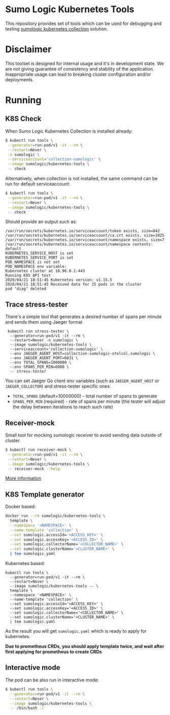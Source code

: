 # Sumo Logic Kubernetes Tools
This repository provides set of tools which can be used for debugging and testing [sumologic kubernetes collection](https://github.com/SumoLogic/sumologic-kubernetes-collection/) solution.

# Disclaimer
This toolset is designed for internal usage and it's in development state. We are not giving guarantee of consistency and stability of the application. Inappropriate usage can lead to breaking cluster configuration and/or deployments.

# Running

## K8S Check

When Sumo Logic Kubernetes Collection is installed already:

```bash
$ kubectl run tools \
 --generator=run-pod/v1 -it --rm \
 --restart=Never \
 -n sumologic \
 --serviceaccount='collection-sumologic' \
 --image sumologic/kubernetes-tools \
 -- check
```

Alternatively, when collection is not installed, the same command can be run for default serviceaccount:

```bash
$ kubectl run tools \
 --generator=run-pod/v1 -it --rm \
 --restart=Never \
 --image sumologic/kubernetes-tools \
 -- check
```

Should provide an output such as:

```
/var/run/secrets/kubernetes.io/serviceaccount/token exists, size=842
/var/run/secrets/kubernetes.io/serviceaccount/ca.crt exists, size=1025
/var/run/secrets/kubernetes.io/serviceaccount/namespace exists, size=7
/var/run/secrets/kubernetes.io/serviceaccount/namespace contents: default
KUBERNETES_SERVICE_HOST is set
KUBERNETES_SERVICE_PORT is set
POD_NAMESPACE is not set
POD_NAMESPACE env variable:
Kubernetes cluster at 10.96.0.1:443
Running K8S API test
2020/04/21 18:51:45 Kubernetes version: v1.15.5
2020/04/21 18:51:45 Received data for 15 pods in the cluster
pod "diag" deleted
```

## Trace stress-tester

There's a simple tool that generates a desired number of spans per minute and sends them using Jaeger format

```
 kubectl run stress-tester \
  --generator=run-pod/v1 -it --rm \
  --restart=Never -n sumologic \
  --image sumologic/kubernetes-tools \
  --serviceaccount='collection-sumologic' \
  --env JAEGER_AGENT_HOST=collection-sumologic-otelcol.sumologic \
  --env JAEGER_AGENT_PORT=6831 \
  --env TOTAL_SPANS=1000000 \
  --env SPANS_PER_MIN=6000 \
  -- stress-tester
```

You can set Jaeger Go client env variables (such as `JAEGER_AGENT_HOST` or `JAEGER_COLLECTOR`) and stress-tester specific ones:

* `TOTAL_SPANS` (default=10000000) - total number of spans to generate
* `SPANS_PER_MIN` (required) - rate of spans per minute (the tester will adjust the delay between iterations to reach such rate)

## Receiver-mock

Small tool for mocking sumologic receiver to avoid sending data outside of cluster.

```bash
$ kubectl run receiver-mock \
 --generator=run-pod/v1 -it --rm \
 --restart=Never \
 --image sumologic/kubernetes-tools \
 -- receiver-mock --help
```

[More information](src/rust/receiver-mock/README.md)

## K8S Template generator

Docker based:

```bash
docker run --rm sumologic/kubernetes-tools \
  template \
  --namespace '<NAMESPACE>' \
  --name-template 'collection' \
  --set sumologic.accessId='<ACCESS_KEY>' \
  --set sumologic.accessKey='<ACCESS_ID>' \
  --set sumologic.collectorName='<COLLECTOR_NAME>' \
  --set sumologic.clusterName='<CLUSTER_NAME>' \
  | tee sumologic.yaml
```

Kubernetes based:

```
kubectl run tools \
  --generator=run-pod/v1 -it --rm \
  --restart=Never \
  --image sumologic/kubernetes-tools -- \
  template \
  --namespace '<NAMESPACE>' \
  --name-template 'collection' \
  --set sumologic.accessId='<ACCESS_KEY>' \
  --set sumologic.accessKey='<ACCESS_ID>' \
  --set sumologic.collectorName='<COLLECTOR_NAME>' \
  --set sumologic.clusterName='<CLUSTER_NAME>' \
  | tee sumologic.yaml
```

As the result you will get `sumologic.yaml` which is ready to apply for kubernetes.

**Due to prometheus CRDs, you should apply template twice,
and wait after first applying for prometheus to create CRDs**

## Interactive mode

The pod can be also run in interactive mode:

```bash
$ kubectl run tools \
  --generator=run-pod/v1 -it --rm \
  --restart=Never \
  --image sumologic/kubernetes-tools \
  -- /bin/bash -l
```
